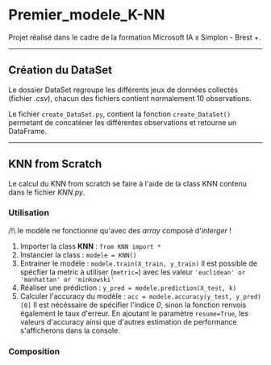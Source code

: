 # Premier_modele_K-NN

Projet réalisé dans le cadre de la formation Microsoft IA x Simplon - Brest +.

_ _ _

## Création du DataSet

Le dossier DataSet regroupe les différents jeux de données collectés (fichier _*.csv*_), chacun des fichiers contient normalement 10 observations.

Le fichier `create_DataSet.py`, contient la fonction `create_DataSet()` permetant de concaténer les différentes observations et retourne un DataFrame.

_ _ _

## KNN from Scratch

Le calcul du KNN from scratch se faire à l'aide de la class KNN contenu dans le fichier *KNN.py*.

### Utilisation

/!\ le modèle ne fonctionne qu'avec des *array* composé d'*interger* !

1. Importer la class **KNN** : `from KNN import *`
2. Instancier la class : `modele = KNN()`
3. Entrainer le modèle : `modele.train(X_train, y_train)`
    Il est possible de spécfier la metric à utiliser (`metric=`) avec les valeur `'euclidean' or 'manhattan' or 'minkowski'`
4. Réaliser une prédiction : `y_pred = modele.prediction(X_test, k)`
5. Calculer l'accuracy du modèle : `acc = modele.accuracy(y_test, y_pred)[0]`
    Il est nécéssaire de spécifier l'indice *0*, sinon la fonction renvois également le taux d'erreur.
    En ajoutant le paramètre `resume=True`, les valeurs d'accuracy ainsi que d'autres estimation de performance s'afficherons dans la console.

### Composition